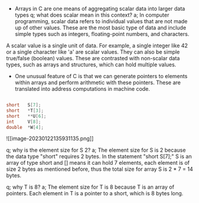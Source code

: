 - Arrays in C are one means of aggregating scalar data into larger data types
q; what does scalar mean in this context?
a; In computer programming, scalar data refers to individual values that are not made up of other values. These are the most basic type of data and include simple types such as integers, floating-point numbers, and characters.

A scalar value is a single unit of data. For example, a single integer like 42 or a single character like 'a' are scalar values. They can also be simple true/false (boolean) values. These are contrasted with non-scalar data types, such as arrays and structures, which can hold multiple values.

- One unusual feature of C is that we can generate pointers to elements within arrays and perform arithmetic with these pointers. These are translated into address computations in machine code.


```c

short	S[7];
short	*T[3];
short	**U[6];
int		V[8];
double	*W[4];
```

![[image-20230122135931135.png]]

q; why is the element size for S 2?
a; The element size for S is 2 because the data type "short" requires 2 bytes. In the statement "short S[7];" S is an array of type short and [] means it can hold 7 elements, each element is of size 2 bytes as mentioned before, thus the total size for array S is 2 * 7 = 14 bytes.

q;  why T is 8?
a; The element size for T is 8 because T is an array of pointers. Each element in T is a pointer to a short, which is 8 bytes long.